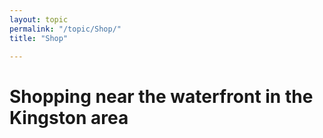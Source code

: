 ```yaml
---
layout: topic
permalink: "/topic/Shop/"
title: "Shop"

---
```


<h1>Shopping near the waterfront in the Kingston area</h1>





